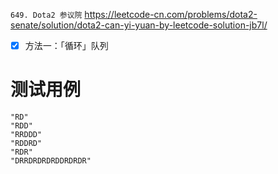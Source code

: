
`649. Dota2 参议院` https://leetcode-cn.com/problems/dota2-senate/solution/dota2-can-yi-yuan-by-leetcode-solution-jb7l/
- [x] 方法一：「循环」队列

# 测试用例

```
"RD"
"RDD"
"RRDDD"
"RDDRD"
"RDR"
"DRRDRDRDRDDRDRDR"
```
